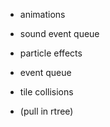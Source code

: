 <!-- - setup boilerplate -->
<!-- - basic game loop -->

<!-- - graphics struct -->
<!-- - sound struct -->
<!-- - loud sound assets -->
<!-- - load pics -->
<!-- - level tile data -->
<!-- - tile draw -->
<!-- - controls -->

- animations




- sound event queue
- particle effects
- event queue
- tile collisions 
- (pull in rtree)
